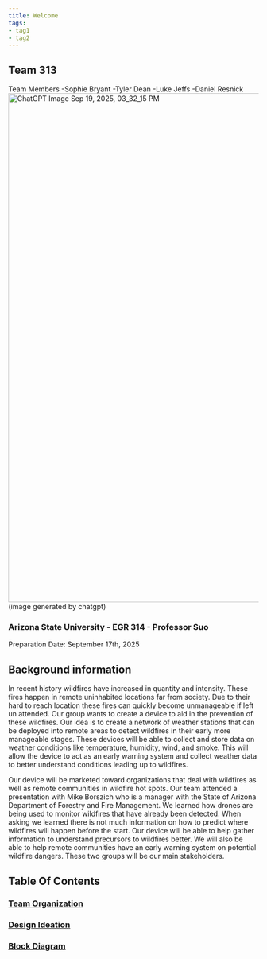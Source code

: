 ```yaml
---
title: Welcome
tags:
- tag1
- tag2
---
```


## Team 313

Team Members
-Sophie Bryant
-Tyler Dean
-Luke Jeffs
-Daniel Resnick
<img width="1536" height="1024" alt="ChatGPT Image Sep 19, 2025, 03_32_15 PM" src="https://github.com/user-attachments/assets/15d6f70f-f712-4142-be81-1886602fb268" />
(image generated by chatgpt)

### Arizona State University - EGR 314 - Professor Suo  
Preparation Date: September 17th, 2025

## Background information
In recent history wildfires have increased in quantity and intensity. These fires happen in remote uninhabited locations far from society. Due to their hard to reach location these fires can quickly become unmanageable if left un attended. Our group wants to create a device to aid in the prevention of these wildfires. Our idea is to create a network of weather stations that can be deployed into remote areas to detect wildfires in their early more manageable stages. These devices will be able to collect and store data on weather conditions like temperature, humidity, wind, and smoke. This will allow the device to act as an early warning system and collect weather data to better understand conditions leading up to wildfires.

Our device will be marketed toward organizations that deal with wildfires as well as remote communities in wildfire hot spots. Our team attended a presentation with Mike Borszich who is a manager with the State of Arizona Department of Forestry and Fire Management. We learned how drones are being used to monitor wildfires that have already been detected. When asking we learned there is not much information on how to predict where wildfires will happen before the start. Our device will be able to help gather information to understand precursors to wildfires better. We will also be able to help remote communities have an early warning system on potential wildfire dangers. These two groups will be our main stakeholders.


## Table Of Contents
### [Team Organization](second-page.md) 
### [Design Ideation](Design-Diagram.md) 
### [Block Diagram](Block-Diagram.md) 
